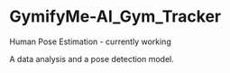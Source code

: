 # GymifyMe-AI_Gym_Tracker
Human Pose Estimation - currently working

A data analysis and a pose detection model.
